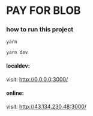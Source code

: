 # PAY FOR BLOB

### how to run this project

```
yarn
```

```
yarn dev
```

#### localdev:

visit: http://0.0.0.0:3000/

#### online:

visit: http://43.134.230.48:3000/
